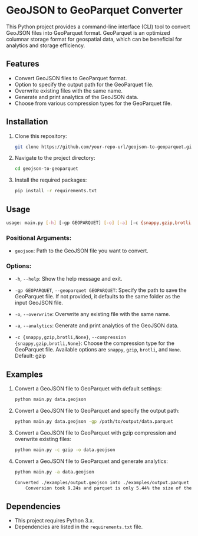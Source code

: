 # GeoJSON to GeoParquet Converter

This Python project provides a command-line interface (CLI) tool to convert GeoJSON files into GeoParquet format. GeoParquet is an optimized columnar storage format for geospatial data, which can be beneficial for analytics and storage efficiency.

## Features

- Convert GeoJSON files to GeoParquet format.
- Option to specify the output path for the GeoParquet file.
- Overwrite existing files with the same name.
- Generate and print analytics of the GeoJSON data.
- Choose from various compression types for the GeoParquet file.

## Installation

1. Clone this repository:
   ```bash
   git clone https://github.com/your-repo-url/geojson-to-geoparquet.git
   ```

2. Navigate to the project directory:
   ```bash
   cd geojson-to-geoparquet
   ```

3. Install the required packages:
   ```bash
   pip install -r requirements.txt
   ```

## Usage

```bash
usage: main.py [-h] [-gp GEOPARQUET] [-o] [-a] [-c {snappy,gzip,brotli,None}] geojson
```

### Positional Arguments:

- `geojson`: Path to the GeoJSON file you want to convert.

### Options:

- `-h`, `--help`: Show the help message and exit.
  
- `-gp GEOPARQUET`, `--geoparquet GEOPARQUET`: Specify the path to save the GeoParquet file. If not provided, it defaults to the same folder as the input GeoJSON file.
  
- `-o`, `--overwrite`: Overwrite any existing file with the same name.
  
- `-a`, `--analytics`: Generate and print analytics of the GeoJSON data.
  
- `-c {snappy,gzip,brotli,None}`, `--compression {snappy,gzip,brotli,None}`: Choose the compression type for the GeoParquet file. Available options are `snappy`, `gzip`, `brotli`, and `None`. Default: gzip

## Examples

1. Convert a GeoJSON file to GeoParquet with default settings:
   ```bash
   python main.py data.geojson
   ```

2. Convert a GeoJSON file to GeoParquet and specify the output path:
   ```bash
   python main.py data.geojson -gp /path/to/output/data.parquet
   ```

3. Convert a GeoJSON file to GeoParquet with gzip compression and overwrite existing files:
   ```bash
   python main.py -c gzip -o data.geojson 
   ```

4. Convert a GeoJSON file to GeoParquet and generate analytics:
   ```bash
   python main.py -a data.geojson
   
   Converted ./examples/output.geojson into ./examples/output.parquet
       Conversion took 9.24s and parquet is only 5.44% the size of the original geojson
   ```

## Dependencies

- This project requires Python 3.x.
- Dependencies are listed in the `requirements.txt` file.
